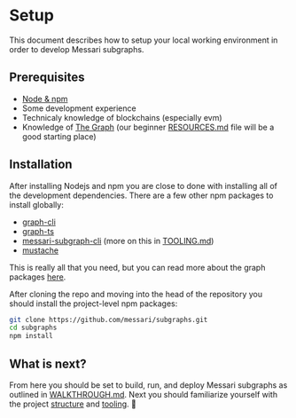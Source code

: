# Setup

This document describes how to setup your local working environment in order to develop Messari subgraphs.

## Prerequisites

- [Node & npm](https://docs.npmjs.com/downloading-and-installing-node-js-and-npm)
- Some development experience
- Technicaly knowledge of blockchains (especially evm)
- Knowledge of [The Graph](https://thegraph.com/docs/) (our beginner [RESOURCES.md](./RESOURCES.md) file will be a good starting place)

## Installation

After installing Nodejs and npm you are close to done with installing all of the development dependencies. There are a few other npm packages to install globally:

- [graph-cli](https://www.npmjs.com/package/@graphprotocol/graph-cli)
- [graph-ts](https://www.npmjs.com/package/@graphprotocol/graph-ts)
- [messari-subgraph-cli](https://www.npmjs.com/package/messari-subgraph-cli) (more on this in [TOOLING.md](./TOOLING.md))
- [mustache](https://www.npmjs.com/package/mustache)

This is really all that you need, but you can read more about the graph packages [here](https://thegraph.com/docs/en/developing/creating-a-subgraph/#install-the-graph-cli).

After cloning the repo and moving into the head of the repository you should install the project-level npm packages:

```bash
git clone https://github.com/messari/subgraphs.git
cd subgraphs
npm install
```

## What is next?

From here you should be set to build, run, and deploy Messari subgraphs as outlined in [WALKTHROUGH.md](./WALKTHROUGH.md). Next you should familiarize yourself with the project [structure](./STRUCTURE.md) and [tooling](./TOOLING.md). 🚀
